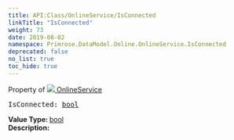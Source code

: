 ```yaml
---
title: API:Class/OnlineService/IsConnected
linkTitle: "IsConnected"
weight: 73
date: 2019-08-02
namespace: Primrose.DataModel.Online.OnlineService.IsConnected
deprecated: false
no_list: true
toc_hide: true
---
```

Property of <a href="/docs/api-reference/Class/OnlineService"><img src="/icons/silk/steam.png"/>&nbsp;OnlineService</a>
<pre class="method-declaration">
IsConnected: <a class="type" href="/docs/api-reference/System/Primitives#boolean">bool</a></pre>
<b>Value Type: </b>
<a class="type" href="/docs/api-reference/System/Primitives#boolean">bool</a>
<br/>
<b>Description: </b>